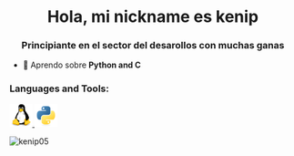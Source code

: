 <h1 align="center">Hola, mi nickname es kenip</h1>
<h3 align="center">Principiante en el sector del desarollos con muchas ganas</h3>

- 🌱 Aprendo sobre **Python and C**

<p align="left">
</p>

<h3 align="left">Languages and Tools:</h3>
<p align="left"> <a href="https://www.linux.org/" target="_blank" rel="noreferrer"> <img src="https://raw.githubusercontent.com/devicons/devicon/master/icons/linux/linux-original.svg" alt="linux" width="40" height="40"/> </a> <a href="https://www.python.org" target="_blank" rel="noreferrer"> <img src="https://raw.githubusercontent.com/devicons/devicon/master/icons/python/python-original.svg" alt="python" width="40" height="40"/> </a> </p>
<p align="left"> <img src="https://komarev.com/ghpvc/?username=kenip05&label=Profile%20views&color=0e75b6&style=flat" alt="kenip05" /> </p>
